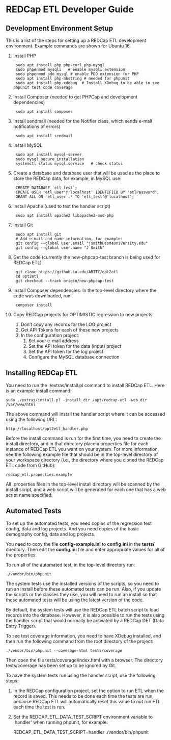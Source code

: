 REDCap ETL Developer Guide
======================================

Development Environment Setup
-------------------------------------

This is a list of the steps for setting up a REDCap ETL development environment. Example commands are shown for Ubuntu 16.

1. Install PHP

        sudo apt install php php-curl php-mysql
        sudo phpenmod mysqli   # enable mysqli extension
        sudo phpenmod pdo_mysql # enable PDO extension for PHP 
        sudo apt install php-mbstring # needed for phpunit
        sudo apt install php-xdebug  # Install XDebug to be able to see phpunit test code coverage

2. Install Composer (needed to get PHPCap and development dependencies)

        sudo apt install composer

3. Install sendmail (needed for the Notifier class, which sends e-mail notifications of errors)

        sudo apt install sendmail

4. Install MySQL

        sudo apt install mysql-server
        sudo mysql_secure_installation
        systemctl status mysql.service   # check status

5. Create a database and database user that will be used as the place to store the REDCap data, for example, in MySQL use:

        CREATE DATABASE `etl_test`;
        CREATE USER 'etl_user'@'localhost' IDENTIFIED BY 'etlPassword';
        GRANT ALL ON `etl_user`.* TO 'etl_test'@'localhost';

6. Install Apache (used to test the handler script)

        sudo apt install apache2 libapache2-mod-php

7. Install Git

        sudo apt install git
        # Add e-mail and name information, for example:
        git config --global user.email "jsmith@someuniversity.edu"
        git config --global user.name "J Smith"

8. Get the code (currently the new-phpcap-test branch is being used for REDCap ETL)

        git clone https://github.iu.edu/ABITC/opt2etl
        cd opt2etl
        git checkout --track origin/new-phpcap-test

9. Install Composer dependencies. In the top-level directory where the code was downloaded, run:

        composer install

10. Copy REDCap projects for OPTIMISTIC regression to new projects:
    1. Don’t copy any records for the LOG project
    2. Get API Tokens for each of these new projects
    3. In the configuration project:
        1. Set your e-mail address
        2. Set the API token for the data (input) project
        3. Set the API token for the log project
        4. Configure the MySQL database connection


Installing REDCap ETL
-----------------------------------------
You need to run the ./extras/install.pl command to install REDCap ETL. Here is an example install command:

    sudo ./extras/install.pl -install_dir /opt/redcap-etl -web_dir /var/www/html

The above command will install the handler script where it can be accessed using the following URL:

    http://localhost/opt2etl_handler.php

Before the install command is run for the first time, you need to create the install directory, and in that directory place a properties file for each instance of REDCap ETL you want on your system. For more information, see the following example file that should be in the top-level directory of your workspace directory (i.e., the directory where you cloned the REDCap ETL code from GitHub):

    redcap_etl.properties.example

All .properties files in the top-level install directory will be scanned by the install script, and a web script will be generated for each one that has a web script name specified.



Automated Tests
------------------------------
To set up the automated tests, you need copies of the regression test config, data and log projects. And you need copies of the basic demography config, data and log projects. 

You need to copy the file **config-example.ini** to **config.ini** in the **tests/** directory. Then edit the **config.ini** file and enter appropriate values for all of the properties.

To run all of the automated test, in the top-level directory run:

    ./vendor/bin/phpunit

The system tests use the installed versions of the scripts, so you need to run an install before these automated tests can be run. Also, if you update the scripts or the classes they use, you will need to run an install so that these automated tests will be using the latest version of the code.

By default, the system tests will use the REDCap ETL batch script to load records into the database. However, it is also possible to run the tests using the handler script that would normally be activated by a REDCap DET (Data Entry Trigger).

To see test coverage information, you need to have XDebug installed, and then run the following command from the root directory of the project:

    ./vendor/bin/phpunit --coverage-html tests/coverage

Then open the file tests/coverage/index.html with a browser. The directory tests/coverage has been set up to be ignored by Git.


To have the system tests run using the handler script, use the following steps:
1. In the REDCap configuration project, set the option to run ETL when the record is saved. This needs to be done each time the tests are run, because REDCap ETL will automatically reset this value to not run ETL each time the test is run.
2. Set the REDCAP_ETL_DATA_TEST_SCRIPT environment variable to 'handler' when running phpunit, for example:

    REDCAP_ETL_DATA_TEST_SCRIPT=handler ./vendor/bin/phpunit


